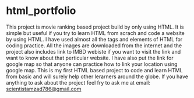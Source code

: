 # html_portfolio
This project is movie ranking based project build by only using HTML. It is simple but useful if you try to learn HTML from scrach and code a website by using HTML. I have used almost all the tags and elements of HTML for coding practice. All the images are downloaded  from the internet and the project also includes link to IMBD webiste if you want to visit the link and want to know about that perticular website. I have also put the link for google map so that anyone can practice how to link your location using google map.
This is my first HTML based project to code and learn HTML from basic and will surely help other lerarners around the globe. If you have anything to ask about the project feel fry to ask me at email: scientistamzad786@gmail.com
